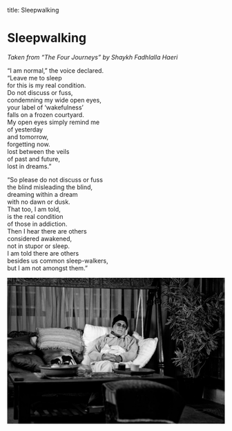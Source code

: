 title: Sleepwalking

# Sleepwalking

_Taken from “The Four Journeys” by Shaykh Fadhlalla Haeri_

“I am normal,” the voice declared.  
“Leave me to sleep  
for this is my real condition.  
Do not discuss or fuss,  
condemning my wide open eyes,  
your label of ‘wakefulness’  
falls on a frozen courtyard.  
My open eyes simply remind me  
of yesterday  
and tomorrow,  
forgetting now.  
lost between the veils  
of past and future,  
lost in dreams.”  
  
“So please do not discuss or fuss  
the blind misleading the blind,  
dreaming within a dream  
with no dawn or dusk.  
That too, I am told,  
is the real condition  
of those in addiction.  
Then I hear there are others  
considered awakened,  
not in stupor or sleep.  
I am told there are others  
besides us common sleep-walkers,  
but I am not amongst them.”  

![Sleepwalking](./img/sfh_sleepwalking.jpg)